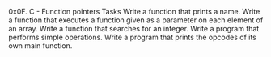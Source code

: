 0x0F. C - Function pointers
Tasks
Write a function that prints a name.
Write a function that executes a function given as a parameter on each element of an array.
Write a function that searches for an integer.
Write a program that performs simple operations.
Write a program that prints the opcodes of its own main function.
